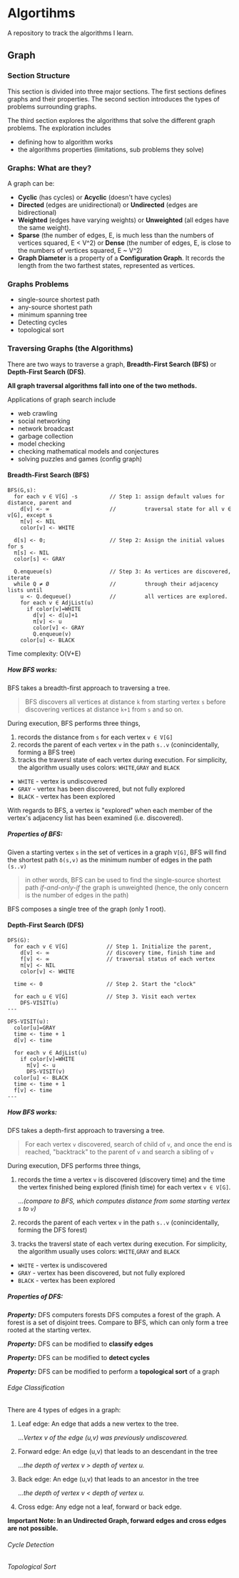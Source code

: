 # Algortihms
A repository to track the algorithms I learn.

## Graph

### Section Structure

This section is divided into three major sections. The first sections defines graphs and their properties. The second section introduces the types of problems surrounding graphs. 

The third section explores the algorithms that solve the different graph problems. The exploration includes
* defining how to algorithm works
* the algorithms properties (limitations, sub problems they solve)

### Graphs: What are they?

A graph can be:
* **Cyclic** (has cycles) or **Acyclic** (doesn't have cycles)
* **Directed** (edges are unidirectional) or **Undirected** (edges are bidirectional)
* **Weighted** (edges have varying weights) or **Unweighted** (all edges have the same weight).
* **Sparse** (the number of edges, E, is much less than the numbers of vertices squared, E < V^2) or **Dense** (the number of edges, E, is close to the numbers of vertices squared, E ~ V^2)
* **Graph Diameter** is a property of a **Configuration Graph**. It records the length from the two farthest states, represented as vertices.

### Graphs Problems

* single-source shortest path
* any-source shortest path
* minimum spanning tree
* Detecting cycles
* topological sort

### Traversing Graphs (the Algorithms)

There are two ways to traverse a graph, **Breadth-First Search (BFS)** or **Depth-First Search (DFS)**. 

**All graph traversal algorithms fall into one of the two methods.**

Applications of graph search include
* web crawling
* social networking
* network broadcast
* garbage collection
* model checking
* checking mathematical models and conjectures
* solving puzzles and games (config graph)

#### Breadth-First Search (BFS)

```
BFS(G,s):
  for each v ∈ V[G] -s          // Step 1: assign default values for distance, parent and
    d[v] <- ∞                   //         traversal state for all v ∈ v[G], except s
    π[v] <- NIL
    color[v] <- WHITE
 
  d[s] <- 0;                    // Step 2: Assign the initial values for s
  π[s] <- NIL
  color[s] <- GRAY
 
  Q.enqueue(s)                  // Step 3: As vertices are discovered, iterate
  while Q ≠ Ø                   //         through their adjacency lists until
    u <- Q.dequeue()            //         all vertices are explored.
    for each v ∈ AdjList(u)
      if color[v]=WHITE
        d[v] <- d[u]+1
        π[v] <- u
        color[v] <- GRAY
        Q.enqueue(v)
    color[u] <- BLACK
``` 
Time complexity: O(V+E)

##### How BFS works:
BFS takes a breadth-first approach to traversing a tree. 
> BFS discovers all vertices at distance `k` from starting vertex `s` before discovering vertices at distance `k+1` from `s` and so on. 

During execution, BFS performs three things,
1. records the distance from `s` for each vertex `v ∈ V[G]`
2. records the parent of each vertex `v` in the path `s..v` (conincidentally, forming a BFS tree)
3. tracks the traversl state of each vertex during execution. For simplicity, the algorithm usually uses colors: `WHITE`,`GRAY` and `BLACK`
  * `WHITE` - vertex is undiscovered
  * `GRAY` - vertex has been discovered, but not fully explored
  * `BLACK` - vertex has been explored
  
With regards to BFS, a vertex is "explored" when each member of the vertex's adjacency list has been examined (i.e. discovered). 

##### Properties of BFS:
Given a starting vertex `s` in the set of vertices in a graph `V[G]`, BFS will find the shortest path `δ(s,v)` as the minimum number of edges in the path `(s..v)`
> in other words, BFS can be used to find the single-source shortest path _if-and-only-if_ the graph is unweighted (hence, the only concern is the number of edges in the path)

BFS composes a single tree of the graph (only 1 root).  



#### Depth-First Search (DFS)
```
DFS(G):
  for each v ∈ V[G]            // Step 1. Initialize the parent,    
    d[v] <- ∞                  // discovery time, finish time and 
    f[v] <- ∞                  // traversal status of each vertex 
    π[v] <- NIL
    color[v] <- WHITE
 
  time <- 0                    // Step 2. Start the "clock"
  
  for each u ∈ V[G]            // Step 3. Visit each vertex
    DFS-VISIT(u) 
---

DFS-VISIT(u):
  color[u]=GRAY
  time <- time + 1
  d[v] <- time

  for each v ∈ AdjList(u)
    if color[v]=WHITE
      π[v] <- u
      DFS-VISIT(v)
  color[u] <- BLACK
  time <- time + 1
  f[v] <- time
---
```

##### How BFS works:
DFS takes a depth-first approach to traversing a tree.
> For each vertex `v` discovered, search of child of `v`, and once the end is reached, "backtrack" to the parent of `v` and search a sibling of `v`

During execution, DFS performs three things,
1. records the time a vertex `v` is discovered (discovery time) and the time the vertex finished being explored (finish time) for each vertex `v ∈ V[G]`.

   ..._(compare to BFS, which computes distance from some starting vertex `s` to `v`)_
2. records the parent of each vertex `v` in the path `s..v` (conincidentally, forming the DFS forest)
3. tracks the traversl state of each vertex during execution. For simplicity, the algorithm usually uses colors: `WHITE`,`GRAY` and `BLACK`
  * `WHITE` - vertex is undiscovered
  * `GRAY` - vertex has been discovered, but not fully explored
  * `BLACK` - vertex has been explored

##### Properties of DFS:

***Property:*** DFS computers forests 
DFS computes a forest of the graph. A forest is a set of disjoint trees. Compare to BFS, which can only form a tree rooted at the starting vertex. 

***Property:*** DFS can be modified to **classify edges**

***Property:*** DFS can be modified to **detect cycles**

***Property:*** DFS can be modified to perform a **topological sort** of a graph

###### Edge Classification

There are 4 types of edges in a graph:
1. Leaf edge: An edge that adds a new vertex to the tree.

   ..._Vertex v of the edge (u,v) was previously undiscovered._
2. Forward edge: An edge (u,v) that leads to an descendant in the tree

   ..._the depth of vertex v > depth of vertex u._  
3. Back edge: An edge (u,v) that leads to an ancestor in the tree 

   ..._the depth of vertex v < depth of vertex u._
4. Cross edge: Any edge not a leaf, forward or back edge.

**Important Note: In an Undirected Graph, forward edges and cross edges are not possible.**

###### Cycle Detection
###### Topological Sort